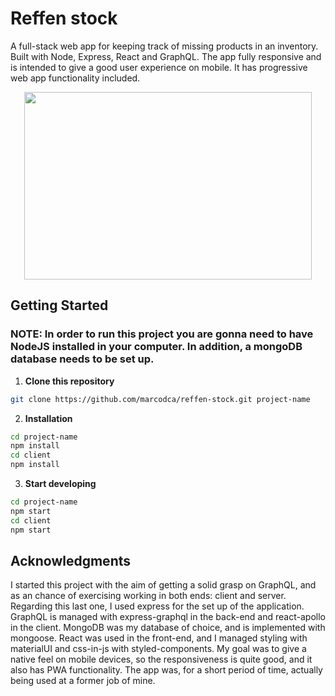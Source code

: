 # Reffen stock

A full-stack web app for keeping track of missing products in an inventory. Built with Node, Express, React and GraphQL. The app fully responsive and is intended to give a good user experience on mobile. It has progressive web app functionality included.
<p align="center">
<img width="460" height="300" src="https://i.ibb.co/rbB0X5D/reffen.png">
</p>


## Getting Started

### NOTE: In order to run this project you are gonna need to have NodeJS installed in your computer. In addition, a mongoDB database needs to be set up.

1. **Clone this repository**

```sh
git clone https://github.com/marcodca/reffen-stock.git project-name
```

2. **Installation**

```sh
cd project-name
npm install
cd client
npm install
```

3. **Start developing**

```sh
cd project-name
npm start
cd client
npm start
```

## Acknowledgments
I started this project with the aim of getting a solid grasp on GraphQL, and as an chance of exercising working in both ends: client and server. Regarding this last one, I used express for the set up of the application. GraphQL is managed with express-graphql in the back-end and react-apollo in the client. MongoDB was my database of choice, and is implemented with mongoose. React was used in the front-end, and I managed styling with materialUI and css-in-js with styled-components. My goal was to give a native feel on mobile devices, so the responsiveness is quite good, and it also has PWA functionality. The app was, for a short period of time, actually being used at a former job of mine. 
